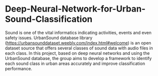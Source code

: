 # Deep-Neural-Network-for-Urban-Sound-Classification
Sound is one of the vital informatics indicating activities, events and even safety issues. UrbanSound database library (https://urbansounddataset.weebly.com/index.html#welcome) is an open dataset source that offers several classes of sound data with audio files in each class. In this project, based on deep neural networks and using the UrbanSound database, the group aims to develop a framework to identify each sound class in urban areas accurately and improve classification performance. 
